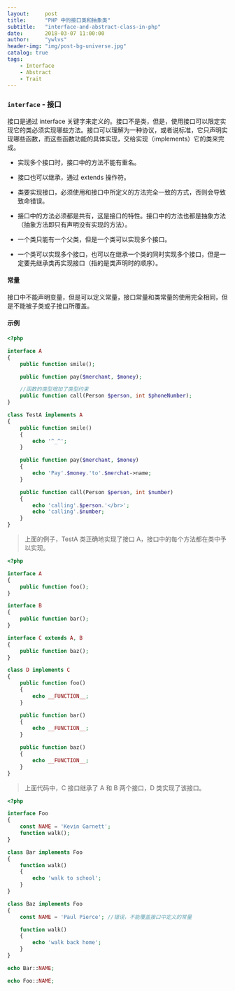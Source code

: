 ```yaml
---
layout:     post
title:      "PHP 中的接口类和抽象类"
subtitle:   "interface-and-abstract-class-in-php"
date:       2018-03-07 11:00:00
author:     "ywlvs"
header-img: "img/post-bg-universe.jpg"
catalog: true
tags:
    - Interface
    - Abstract
    - Trait
---
```


### `interface` - 接口

接口是通过 interface 关键字来定义的。接口不是类，但是，使用接口可以限定实现它的类必须实现哪些方法。接口可以理解为一种协议，或者说标准，它只声明实现哪些函数，而这些函数功能的具体实现，交给实现（implements）它的类来完成。

+ 实现多个接口时，接口中的方法不能有重名。

+ 接口也可以继承，通过 extends 操作符。

+ 类要实现接口，必须使用和接口中所定义的方法完全一致的方式，否则会导致致命错误。

+ 接口中的方法必须都是共有，这是接口的特性。接口中的方法也都是抽象方法（抽象方法即只有声明没有实现的方法）。

+ 一个类只能有一个父类，但是一个类可以实现多个接口。

+ 一个类可以实现多个接口，也可以在继承一个类的同时实现多个接口，但是一定要先继承类再实现接口（指的是类声明时的顺序）。

#### 常量

接口中不能声明变量，但是可以定义常量，接口常量和类常量的使用完全相同，但是不能被子类或子接口所覆盖。

#### 示例

```php
<?php

interface A
{
    public function smile();

    public function pay($merchant, $money);

    //函数的类型增加了类型约束
    public function call(Person $person, int $phoneNumber);
}

class TestA implements A
{
    public function smile()
    {
        echo '^_^';
    }

    public function pay($merchant, $money)
    {
        echo 'Pay'.$money.'to'.$merchat->name;
    }

    public function call(Person $person, int $number)
    {
        echo 'calling'.$person.'</br>';
        echo 'calling'.$number;
    }
}

```

>上面的例子，TestA 类正确地实现了接口 A，接口中的每个方法都在类中予以实现。


```php
<?php

interface A
{
    public function foo();
}

interface B
{
    public function bar();
}

interface C extends A, B
{
    public function baz();
}

class D implements C
{
    public function foo()
    {
        echo __FUNCTION__;
    }

    public function bar()
    {
        echo __FUNCTION__;
    }

    public function baz()
    {
        echo __FUNCTION__;
    }
}
```

>上面代码中，C 接口继承了 A 和 B 两个接口，D 类实现了该接口。

```php
<?php

interface Foo
{
    const NAME = 'Kevin Garnett';
    function walk();
}

class Bar implements Foo
{
    function walk()
    {
        echo 'walk to school';
    }
}

class Baz implements Foo
{
    const NAME = 'Paul Pierce'; //错误，不能覆盖接口中定义的常量

    function walk()
    {
        echo 'walk back home';
    }
}

echo Bar::NAME;

echo Foo::NAME;
```